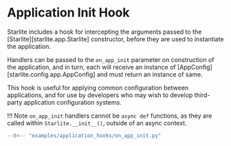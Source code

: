 # Application Init Hook

Starlite includes a hook for intercepting the arguments passed to the [Starlite][starlite.app.Starlite] constructor,
before they are used to instantiate the application.

Handlers can be passed to the `on_app_init` parameter on construction of the application, and in turn, each will receive
an instance of [AppConfig][starlite.config.app.AppConfig] and must return an instance of same.

This hook is useful for applying common configuration between applications, and for use by developers who may wish to
develop third-party application configuration systems.

!!! Note
    `on_app_init` handlers cannot be `async def` functions, as they are called within `Starlite.__init__()`, outside of
    an async context.

```py title="After Exception Hook"
--8<-- "examples/application_hooks/on_app_init.py"
```
